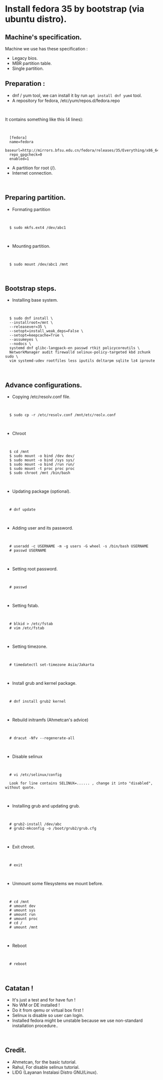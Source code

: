 # Install fedora 35 by bootstrap (via ubuntu distro).

## Machine's specification.

Machine we use has these specification :

- Legacy bios.
- MBR partition table.
- Single partition.


## Preparation :

- dnf / yum tool, we can install it by run `apt install dnf yum4` tool.
- A repository for fedora, /etc/yum/repos.d/fedora.repo

<br>

   It contains something like this (4 lines):

<br>

      [fedora]
      name=fedora
      baseurl=http://mirrors.bfsu.edu.cn/fedora/releases/35/Everything/x86_64/os/
      repo_gpgcheck=0
      enabled=1 

- A partition for root (/).
- Internet connection.

<br>

## Preparing partition.

- Formating partition

<br>

      $ sudo mkfs.ext4 /dev/abc1

<br>

- Mounting partition.

<br>

      $ sudo mount /dev/abc1 /mnt

<br>

## Bootstrap steps.

- Installing base system.

<br>

      $ sudo dnf install \
      --installroot=/mnt \
      --releasever=35 \
      --setopt=install_weak_deps=False \
      --setopt=keepcache=True \
      --assumeyes \
      --nodocs \
      systemd dnf glibc-langpack-en passwd rtkit policycoreutils \
      NetworkManager audit firewalld selinux-policy-targeted kbd zchunk sudo \
      vim systemd-udev rootfiles less iputils deltarpm sqlite lz4 iproute

<br>

## Advance configurations.

- Copying /etc/resolv.conf file.

<br>

      $ sudo cp -r /etc/resolv.conf /mnt/etc/reolv.conf

<br>

- Chroot

<br>

      $ cd /mnt
      $ sudo mount -o bind /dev dev/
      $ sudo mount -o bind /sys sys/
      $ sudo mount -o bind /run run/
      $ sudo mount -t proc proc proc
      $ sudo chroot /mnt /bin/bash

<br>

- Updating package (optional).

<br>

      # dnf update

<br>

- Adding user and its password.

<br>

      # useradd -c USERNAME -m -g users -G wheel -s /bin/bash USERNAME
      # passwd USERNAME

<br>

- Setting root password.

<br>

      # passwd

<br>

- Setting fstab.

<br>

      # blkid > /etc/fstab
      # vim /etc/fstab

<br>

- Setting timezone.

<br>

      # timedatectl set-timezone Asia/Jakarta

<br>

- Install grub and kernel package. 

<br>

      # dnf install grub2 kernel

<br>

- Rebuild initramfs (Ahmetcan's advice)

<br>

      # dracut -Nfv --regenerate-all

<br>

- Disable selinux

<br>

      # vi /etc/selinux/config
      
      Look for line contains SELINUX=...... , change it into "disabled", without quote.

<br>

- Installing grub and updating grub.

<br>

      # grub2-install /dev/abc
      # grub2-mkconfig -o /boot/grub2/grub.cfg

<br>

- Exit chroot.

<br>

      # exit

<br>

- Unmount some filesystems we mount before.

<br>

      # cd /mnt
      # umount dev
      # umount sys
      # umount run
      # umount proc
      # cd /
      # umount /mnt

<br>

- Reboot

<br>

      # reboot

<br>

## Catatan !

- It's just a test and for have fun !
- No WM or DE installed !
- Do it from qemu or virtual box first !
- Selinux is disable so user can login.
- Installed fedora might be unstable because we use non-standard installation procedure..

<br>

## Credit.

- Ahmetcan, for the basic tutorial.
- Rahul, For disable selinux tutorial.
- LIDG (Layanan Instalasi Distro GNU/Linux).
